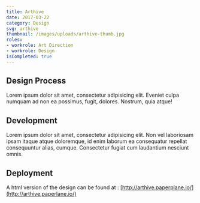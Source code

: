 ```yaml
---
title: Arthive
date: 2017-03-22
category: Design
svg: arthive
thumbnail: /images/uploads/arthive-thumb.jpg
roles:
- workrole: Art Direction
- workrole: Design
isCompleted: true
---
```


## Design Process

Lorem ipsum dolor sit amet, consectetur adipisicing elit. Eveniet culpa numquam ad non ea possimus, fugit, dolores. Nostrum, quia atque!

## Development

Lorem ipsum dolor sit amet, consectetur adipisicing elit. Non vel laboriosam ipsam itaque atque doloremque, id enim laborum ea consequatur repellat consequuntur alias, cumque. Consectetur fugiat cum laudantium nesciunt omnis.

## Deployment

A html version of the design can be found at : [http://arthive.paperplane.io/](http://arthive.paperlane.io/)
